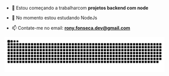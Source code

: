 
- 🔭 Estou começando a trabalharcom **projetos backend com node**

- 🌱 No momento estou estudando NodeJs

- 📫 Contate-me no email: **rony.fonseca.dev@gmail.com**

<div>

![image](https://raw.githubusercontent.com/platane/snk/output/github-contribution-grid-snake.svg)

</div>

